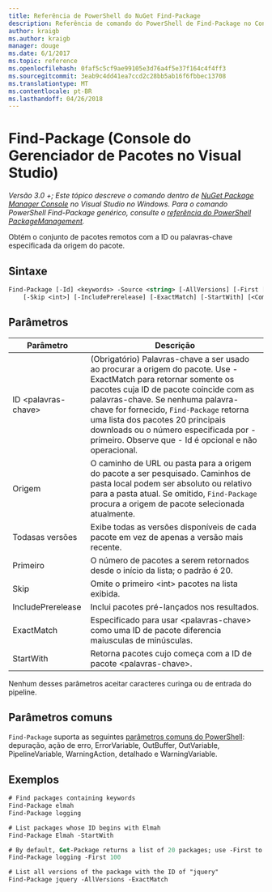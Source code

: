 ```yaml
---
title: Referência de PowerShell do NuGet Find-Package
description: Referência de comando do PowerShell de Find-Package no Console do Gerenciador de pacotes do NuGet no Visual Studio.
author: kraigb
ms.author: kraigb
manager: douge
ms.date: 6/1/2017
ms.topic: reference
ms.openlocfilehash: 0faf5c5cf9ae99105e3d76a4f5e37f164c4f4ff3
ms.sourcegitcommit: 3eab9c4dd41ea7ccd2c28bb5ab16f6fbbec13708
ms.translationtype: MT
ms.contentlocale: pt-BR
ms.lasthandoff: 04/26/2018
---
```

# <a name="find-package-package-manager-console-in-visual-studio"></a>Find-Package (Console do Gerenciador de Pacotes no Visual Studio)

*Versão 3.0 +; Este tópico descreve o comando dentro de [NuGet Package Manager Console](package-manager-console.md) no Visual Studio no Windows. Para o comando PowerShell Find-Package genérico, consulte o [referência do PowerShell PackageManagement](/powershell/module/packagemanagement/?view=powershell-6).*

Obtém o conjunto de pacotes remotos com a ID ou palavras-chave especificada da origem do pacote.

## <a name="syntax"></a>Sintaxe

```ps
Find-Package [-Id] <keywords> -Source <string> [-AllVersions] [-First [<int>]]
    [-Skip <int>] [-IncludePrerelease] [-ExactMatch] [-StartWith] [<CommonParameters>]
```

## <a name="parameters"></a>Parâmetros

| Parâmetro | Descrição |
| --- | --- |
| ID &lt;palavras-chave&gt; | (Obrigatório) Palavras-chave a ser usado ao procurar a origem do pacote. Use - ExactMatch para retornar somente os pacotes cuja ID de pacote coincide com as palavras-chave. Se nenhuma palavra-chave for fornecido, `Find-Package` retorna uma lista dos pacotes 20 principais downloads ou o número especificada por - primeiro. Observe que - Id é opcional e não operacional. |
| Origem | O caminho de URL ou pasta para a origem do pacote a ser pesquisado. Caminhos de pasta local podem ser absoluto ou relativo para a pasta atual. Se omitido, `Find-Package` procura a origem de pacote selecionada atualmente. |
| Todasas versões | Exibe todas as versões disponíveis de cada pacote em vez de apenas a versão mais recente. |
| Primeiro | O número de pacotes a serem retornados desde o início da lista; o padrão é 20. |
| Skip | Omite o primeiro &lt;int&gt; pacotes na lista exibida.  |
| IncludePrerelease | Inclui pacotes pré-lançados nos resultados. |
| ExactMatch | Especificado para usar &lt;palavras-chave&gt; como uma ID de pacote diferencia maiusculas de minúsculas. |
| StartWith | Retorna pacotes cujo começa com a ID de pacote &lt;palavras-chave&gt;. |

Nenhum desses parâmetros aceitar caracteres curinga ou de entrada do pipeline.

## <a name="common-parameters"></a>Parâmetros comuns

`Find-Package` suporta as seguintes [parâmetros comuns do PowerShell](http://go.microsoft.com/fwlink/?LinkID=113216): depuração, ação de erro, ErrorVariable, OutBuffer, OutVariable, PipelineVariable, WarningAction, detalhado e WarningVariable.

## <a name="examples"></a>Exemplos

```ps
# Find packages containing keywords
Find-Package elmah
Find-Package logging

# List packages whose ID begins with Elmah
Find-Package Elmah -StartWith

# By default, Get-Package returns a list of 20 packages; use -First to show more
Find-Package logging -First 100

# List all versions of the package with the ID of "jquery"
Find-Package jquery -AllVersions -ExactMatch
```
